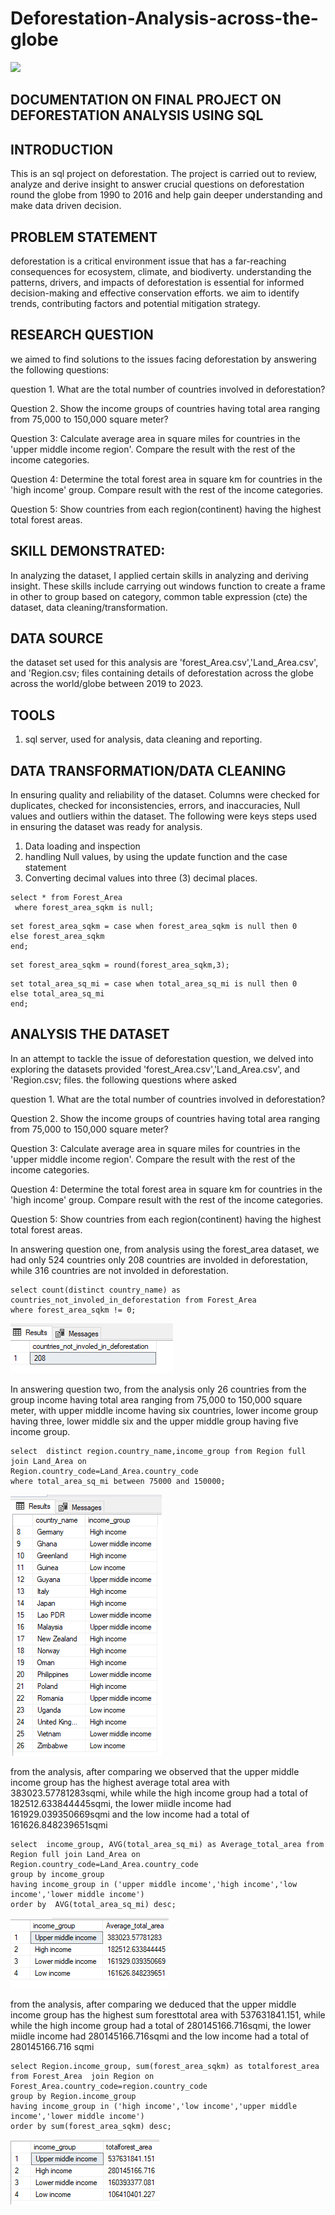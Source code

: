 # Deforestation-Analysis-across-the-globe
![](https://github.com/edwinonine/Deforestation-Analysis-across-the-globe/blob/main/irina-iriser-2Y4dE8sdhlc-unsplash.jpg)

## DOCUMENTATION ON FINAL PROJECT ON DEFORESTATION ANALYSIS USING SQL

## INTRODUCTION

This is an sql project on deforestation. The project is carried out to review, analyze and derive insight to answer crucial questions on deforestation round the globe from 1990 to 2016 
and help gain deeper understanding and make data driven decision.

## PROBLEM STATEMENT
deforestation is a critical environment issue that has a far-reaching consequences for ecosystem, climate, and biodiverty. 
understanding the patterns, drivers, and impacts of deforestation is essential for informed decision-making and effective conservation efforts.
we aim to identify trends, contributing factors and potential mitigation strategy.

## RESEARCH QUESTION

we aimed to find solutions to the issues facing deforestation by answering the following questions:

question 1. What are the total number of countries involved in deforestation? 

Question 2. Show the income groups of countries having total area ranging from 75,000 to 150,000 square meter?

Question 3: Calculate average area in square miles for countries in the 'upper middle income region'. Compare the result with the rest of the income categories.

Question 4: Determine the total forest area in square km for countries in the 'high income' group. Compare result with the rest of the income categories.

Question 5: Show countries from each region(continent) having the highest total forest areas. 

## SKILL DEMONSTRATED:

In analyzing the dataset, I applied certain skills in analyzing and deriving insight. 
These skills include carrying out windows function to create a frame in other to group based on category, common table expression (cte) the dataset, data cleaning/transformation.

## DATA SOURCE
the dataset set used for this analysis are 'forest_Area.csv','Land_Area.csv', and 'Region.csv; files containing details of deforestation across the globe across the world/globe between
2019 to 2023.

## TOOLS 
1. sql server, used for analysis, data cleaning and reporting.


## DATA TRANSFORMATION/DATA CLEANING
In ensuring quality and reliability of the dataset. Columns were checked for duplicates, checked for inconsistencies, errors, and inaccuracies, Null values and outliers within the dataset. The following were keys steps used in ensuring the dataset was ready for analysis.
1. Data loading and inspection
2. handling Null values, by using the update function and the case statement 
3. Converting decimal values into three (3) decimal places.

```
select * from Forest_Area
 where forest_area_sqkm is null;
```


```update Forest_Area
set forest_area_sqkm = case when forest_area_sqkm is null then 0
else forest_area_sqkm
end;
```

```update Forest_Area
set forest_area_sqkm = round(forest_area_sqkm,3);
```

```update Land_Area
set total_area_sq_mi = case when total_area_sq_mi is null then 0
else total_area_sq_mi
end;
```

##  ANALYSIS THE DATASET
In an attempt to tackle the issue of deforestation question, we delved into exploring the datasets provided 'forest_Area.csv','Land_Area.csv', and 'Region.csv; files. the following questions where asked

question 1. What are the total number of countries involved in deforestation? 

Question 2. Show the income groups of countries having total area ranging from 75,000 to 150,000 square meter?

Question 3: Calculate average area in square miles for countries in the 'upper middle income region'. Compare the result with the rest of the income categories.

Question 4: Determine the total forest area in square km for countries in the 'high income' group. Compare result with the rest of the income categories.

Question 5: Show countries from each region(continent) having the highest total forest areas. 


In answering question one, from analysis using the forest_area dataset, we had only 524 countries only 208 countries are involded in deforestation, 
while 316 countries are not involded in deforestation.
```
select count(distinct country_name) as countries_not_involed_in_deforestation from Forest_Area
where forest_area_sqkm != 0;
```

![](https://github.com/edwinonine/Deforestation-Analysis-across-the-globe/blob/main/question%201.PNG)


In answering question two, from the analysis only 26 countries from the group income having total area ranging from 75,000 to 150,000 square meter, with
upper middle income having six countries, lower income group having three, lower middle six and the upper middle group having five
income group. 
```
select  distinct region.country_name,income_group from Region full join Land_Area on 
Region.country_code=Land_Area.country_code
where total_area_sq_mi between 75000 and 150000;
```

![](https://github.com/edwinonine/Deforestation-Analysis-across-the-globe/blob/main/question%202.PNG)


from the analysis, after comparing we observed that the upper middle income group has the highest  average total area with 383023.57781283sqmi, while 
while the high income group had a total of 182512.633844445sqmi, the lower miidle income had 161929.039350669sqmi and the low income had 
a total of 161626.848239651sqmi
```
select  income_group, AVG(total_area_sq_mi) as Average_total_area from Region full join Land_Area on 
Region.country_code=Land_Area.country_code
group by income_group
having income_group in ('upper middle income','high income','low income','lower middle income')
order by  AVG(total_area_sq_mi) desc;
```
![](https://github.com/edwinonine/Deforestation-Analysis-across-the-globe/blob/main/question%203.PNG)


from the analysis, after comparing we deduced that the upper middle income group has the highest
sum foresttotal area with 537631841.151, while 
while the high income group had a total of 280145166.716sqmi, the lower miidle income had 280145166.716sqmi and the low income had 
a total of 280145166.716 sqmi 
```
select Region.income_group, sum(forest_area_sqkm) as totalforest_area from Forest_Area  join Region on 
Forest_Area.country_code=region.country_code
group by Region.income_group
having income_group in ('high income','low income','upper middle income','lower middle income')
order by sum(forest_area_sqkm) desc;
```
![](https://github.com/edwinonine/Deforestation-Analysis-across-the-globe/blob/main/question%204.PNG)













